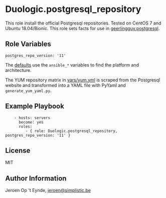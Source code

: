 Duologic.postgresql_repository
==============================

This role install the official Postgresql repositories. Tested on CentOS 7 and Ubuntu 18.04/Bionic. This role sets facts for use in [geerlingguy.postgresql](https://github.com/geerlingguy/ansible-role-postgresql).

Role Variables
--------------

    postgres_repo_version: '11'

The [defaults](defaults/main.yml) use the `ansible_*` variables to find the platform and architecture.

The YUM repository matrix in [vars/yum.yml](vars/yum.yml) is scraped from the Postgresql website and transformed into a YAML file with PyYaml and `generate_yum_yaml.py`.

Example Playbook
----------------

```
    - hosts: servers
      become: yes
      roles:
         - { role: Duologic.postgresql_repository, postgres_repo_version: '11' }
```

License
-------

MIT

Author Information
------------------

Jeroen Op 't Eynde, jeroen@simplistic.be
